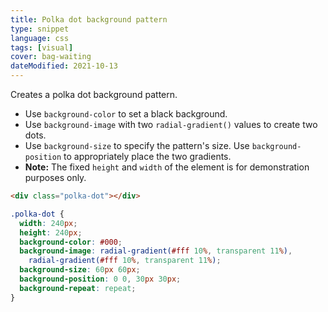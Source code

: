 ```yaml
---
title: Polka dot background pattern
type: snippet
language: css
tags: [visual]
cover: bag-waiting
dateModified: 2021-10-13
---
```


Creates a polka dot background pattern.

- Use `background-color` to set a black background.
- Use `background-image` with two `radial-gradient()` values to create two dots.
- Use `background-size` to specify the pattern's size. Use `background-position` to appropriately place the two gradients.
- **Note:** The fixed `height` and `width` of the element is for demonstration purposes only.

```html
<div class="polka-dot"></div>
```

```css
.polka-dot {
  width: 240px;
  height: 240px;
  background-color: #000;
  background-image: radial-gradient(#fff 10%, transparent 11%),
    radial-gradient(#fff 10%, transparent 11%);
  background-size: 60px 60px;
  background-position: 0 0, 30px 30px;
  background-repeat: repeat;
}
```
